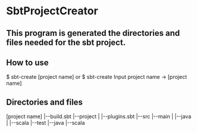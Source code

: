 # SbtProjectCreator
This program is generated the directories and files needed for the sbt project.
---

## How to use
 $ sbt-create [project name]
 or
 $ sbt-create
  Input project name
  -> [project name]

## Directories and files
 [project name]
  |--build.sbt
  |--project
  |  |--plugins.sbt
  |--src
     |--main
     |  |--java
     |  |--scala
     |--test
        |--java
        |--scala

